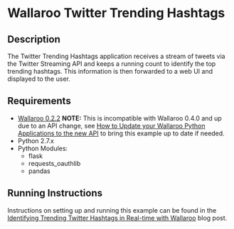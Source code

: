 # Wallaroo Twitter Trending Hashtags

## Description

The Twitter Trending Hashtags application receives a stream of tweets via the Twitter Streaming API and keeps a running count to identify the top trending hashtags. This information is then forwarded to a web UI and displayed to the user.

## Requirements

- [Wallaroo 0.2.2](https://github.com/WallarooLabs/wallaroo/tree/0.2.2)
	**NOTE:** This is incompatible with Wallaroo 0.4.0 and up due to an API change, see [How to Update your Wallaroo Python Applications to the new API](https://blog.wallaroolabs.com/2018/01/how-to-update-your-wallaroo-python-applications-to-the-new-api/) to bring this example up to date if needed.
- Python 2.7.x
- Python Modules:
  - flask
  - requests_oauthlib
  - pandas

## Running Instructions

Instructions on setting up and running this example can be found in the [Identifying Trending Twitter Hashtags in Real-time with Wallaroo](https://blog.wallaroolabs.com/2017/11/identifying-trending-twitter-hashtags-in-real-time-with-wallaroo/) blog post.

